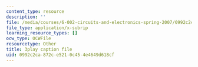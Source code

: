 ```yaml
---
content_type: resource
description: ''
file: /media/courses/6-002-circuits-and-electronics-spring-2007/0992c2ca872ce5210c454e4649d618cf_2SwT6JnfCq8.srt
file_type: application/x-subrip
learning_resource_types: []
ocw_type: OCWFile
resourcetype: Other
title: 3play caption file
uid: 0992c2ca-872c-e521-0c45-4e4649d618cf
---
```

